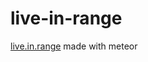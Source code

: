 live-in-range
=============

[live.in.range](https://github.com/crholm/LiveInRange) made with meteor
